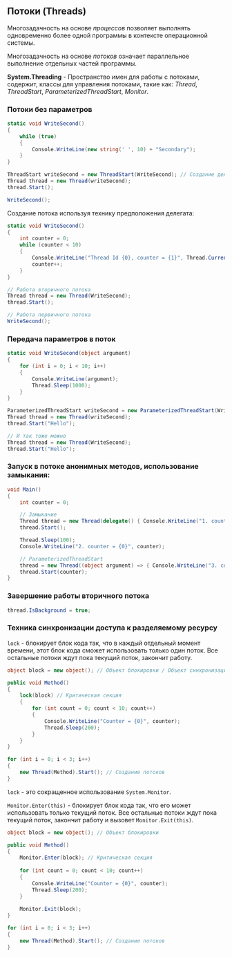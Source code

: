 ## Потоки (Threads)



Многозадачность на основе *процессов* позволяет выполнять одновременно более одной программы в контексте операционной системы.

Многозадачность на основе *потоков* означает параллельное выполнение отдельных частей программы.



**System.Threading** - Пространство имен для работы с потоками, содержит, классы для управления потоками, такие как: *Thread*, *ThreadStart*, *ParameterizedThreadStart*, *Monitor*.



### Потоки без параметров

```c#
static void WriteSecond()
{
    while (true)
    {
        Console.WriteLine(new string(' ', 10) + "Secondary");
    }
}

ThreadStart writeSecond = new ThreadStart(WriteSecond); // Создание делегата
Thread thread = new Thread(writeSecond);
thread.Start();

WriteSecond();
```



Создание потока используя технику предположения делегата:

```c#
static void WriteSecond()
{
    int counter = 0;
    while (counter < 10)
    {
        Console.WriteLine("Thread Id {0}, counter = {1}", Thread.CurrentThread.GetHashCode(), counter);
        counter++;
    }
}

// Работа вторичного потока
Thread thread = new Thread(WriteSecond);
thread.Start();

// Работа первичного потока
WriteSecond();
```



### Передача параметров в поток

```c#
static void WriteSecond(object argument)
{
    for (int i = 0; i < 10; i++)
    {
        Console.WriteLine(argument);
        Thread.Sleep(1000);
    }
}

ParameterizedThreadStart writeSecond = new ParameterizedThreadStart(WriteSecond);
Thread thread = new Thread(writeSecond);
thread.Start("Hello");

// И так тоже можно
Thread thread = new Thread(WriteSecond);
thread.Start("Hello");
```



### Запуск в потоке анонимных методов, использование замыкания:

```c#
void Main()
{
    int counter = 0;

    // Замыкание
    Thread thread = new Thread(delegate() { Console.WriteLine("1. counter = {0}", ++counter); } );
    thread.Start();

    Thread.Sleep(100);
    Console.WriteLine("2. counter = {0}", counter);

    // ParameterizedThreadStart
    thread = new Thread((object argument) => { Console.WriteLine("3. counter = {0}", (int)argument); } );
    thread.Start(counter);
}
```



### Завершение работы вторичного потока

```c#
thread.IsBackground = true;
```



### Техника синхронизации доступа к разделяемому ресурсу

`lock` - блокирует блок кода так, что в каждый отдельный момент времени, этот блок кода сможет использовать только один поток. Все остальные потоки ждут пока текущий поток, закончит работу.

```c#
object block = new object(); // Объект блокировки / Объект синхронизации доступа к разделяемому ресурсу

public void Method()
{
	lock(block) // Критическая секция
	{
		for (int count = 0; count < 10; count++)
		{
			Console.WriteLine("Counter = {0}", counter);
            Thread.Sleep(200);
		}
	}
}

for (int i = 0; i < 3; i++)
{
    new Thread(Method).Start(); // Создание потоков
}
```



`lock` - это сокращенное использование `System.Monitor`.

`Monitor.Enter(this)` - блокирует блок кода так, что его может использовать только текущий поток. Все остальные потоки ждут пока текущий поток, закончит работу и вызовет `Monitor.Exit(this)`.

```c#
object block = new object(); // Объект блокировки

public void Method()
{
	Monitor.Enter(block); // Критическая секция
	
    for (int count = 0; count < 10; count++)
    {
        Console.WriteLine("Counter = {0}", counter);
        Thread.Sleep(200);
    }
    
	Monitor.Exit(block);
}

for (int i = 0; i < 3; i++)
{
    new Thread(Method).Start(); // Создание потоков
}
```

